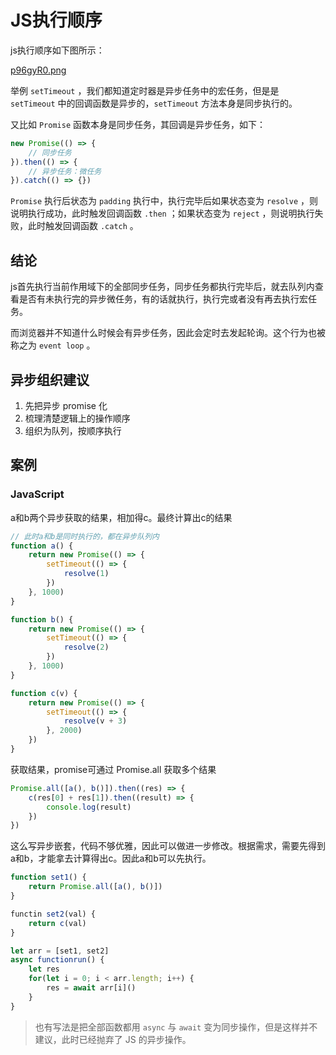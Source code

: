 # JS执行顺序

js执行顺序如下图所示：

[p96gyR0.png](https://s1.ax1x.com/2023/05/13/p96gyR0.png)

举例 `setTimeout` ，我们都知道定时器是异步任务中的宏任务，但是是 `setTimeout` 中的回调函数是异步的，`setTimeout` 方法本身是同步执行的。

又比如 `Promise` 函数本身是同步任务，其回调是异步任务，如下：

```js
new Promise(() => {
    // 同步任务
}).then(() => {
    // 异步任务：微任务
}).catch(() => {})
```

`Promise` 执行后状态为 `padding` 执行中，执行完毕后如果状态变为 `resolve` ，则说明执行成功，此时触发回调函数 `.then` ；如果状态变为 `reject` ，则说明执行失败，此时触发回调函数 `.catch` 。

## 结论

js首先执行当前作用域下的全部同步任务，同步任务都执行完毕后，就去队列内查看是否有未执行完的异步微任务，有的话就执行，执行完或者没有再去执行宏任务。

而浏览器并不知道什么时候会有异步任务，因此会定时去发起轮询。这个行为也被称之为 `event loop` 。

## 异步组织建议

1. 先把异步 promise 化
2. 梳理清楚逻辑上的操作顺序
3. 组织为队列，按顺序执行

## 案例

### JavaScript

a和b两个异步获取的结果，相加得c。最终计算出c的结果

```js
// 此时a和b是同时执行的，都在异步队列内
function a() {
    return new Promise(() => {
        setTimeout(() => {
            resolve(1)
        })
    }, 1000)
}

function b() {
    return new Promise(() => {
        setTimeout(() => {
            resolve(2)
        })
    }, 1000)
}

function c(v) {
    return new Promise(() => {
        setTimeout(() => {
            resolve(v + 3)
        }, 2000)
    })
}
```

获取结果，promise可通过 Promise.all 获取多个结果

```js
Promise.all([a(), b()]).then((res) => {
    c(res[0] + res[1]).then((result) => {
        console.log(result)
    })
})
```

这么写异步嵌套，代码不够优雅，因此可以做进一步修改。根据需求，需要先得到a和b，才能拿去计算得出c。因此a和b可以先执行。

```js
function set1() {
    return Promise.all([a(), b()])
}

functin set2(val) {
    return c(val)
}

let arr = [set1, set2]
async functionrun() {
    let res
    for(let i = 0; i < arr.length; i++) {
        res = await arr[i]()
    }
}
```

> 也有写法是把全部函数都用 `async` 与 `await` 变为同步操作，但是这样并不建议，此时已经抛弃了 JS 的异步操作。

